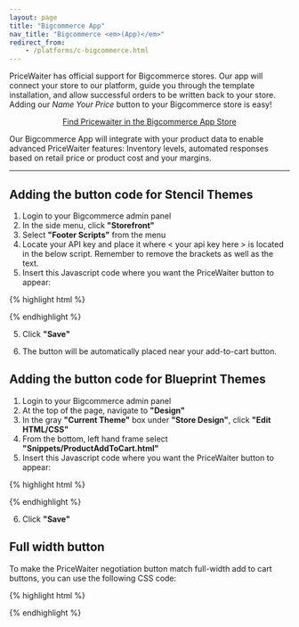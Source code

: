 ```yaml
---
layout: page
title: "Bigcommerce App"
nav_title: "Bigcommerce <em>(App)</em>"
redirect_from:
    - /platforms/c-bigcommerce.html
---
```


PriceWaiter has official support for Bigcommerce stores. Our app will connect your store to our platform, guide you through the template installation, and allow successful orders to be written back to your store. Adding our <em>Name Your Price</em> button to your Bigcommerce store is easy!

<center>
    <a class="btn btn-primary btn-outline btn-lg" href="https://www.bigcommerce.com/apps/name-your-price-pricewaiter/" target="_blank">Find Pricewaiter in the Bigcommerce App Store</a>
</center>

Our Bigcommerce App will integrate with your product data to enable advanced PriceWaiter features: Inventory levels, automated responses based on retail price or product cost and your margins.

* * *

## Adding the button code for Stencil Themes

1. Login to your Bigcommerce admin panel
2. In the side menu, click __"Storefront"__
3. Select __"Footer Scripts"__ from the menu
4. Locate your API key and place it where < your api key here > is located in the below script. Remember to remove the brackets as well as the text.
4. Insert this Javascript code where you want the PriceWaiter button to appear:

{% highlight html %}
<!-- Begin PriceWaiter Widget Button -->
<script src="https://widget.pricewaiter.com/script/<your api key here>.js" async></script>
<!-- End PriceWaiter Widget Button -->
{% endhighlight %}

<ol start="5">
    <li>Click <strong>"Save"</strong></li>
</ol>
<ol start="6">
    <li>The button will be automatically placed near your add-to-cart button.</li>
</ol>


## Adding the button code for Blueprint Themes

1. Login to your Bigcommerce admin panel
2. At the top of the page, navigate to __"Design"__
3. In the gray __"Current Theme"__ box under __"Store Design"__, click __"Edit HTML/CSS"__
4. From the bottom, left hand frame select __"Snippets/ProductAddToCart.html"__
5. Insert this Javascript code where you want the PriceWaiter button to appear:

{% highlight html %}
<!-- Begin PriceWaiter Widget Button -->
<div>
    <span id="pricewaiter"></span>
</div>
<script src="https://widget.pricewaiter.com/script/<your api key here>.js" async></script>
<!-- End PriceWaiter Widget Button -->
{% endhighlight %}

<ol start="6">
    <li>Click <strong>"Save"</strong></li>
</ol>


## Full width button

To make the PriceWaiter negotiation button match full-width add to cart buttons, you can use the following CSS code:

{% highlight html %}
<!-- Begin PriceWaiter Widget Button -->
<style>
.pricewaiter--wrap iframe {
  width: 100% !important;
}
</style>

<div class="pricewaiter--wrap">
    <span id="pricewaiter"></span>
</div>
<script src="https://widget.pricewaiter.com/script/<your api key here>.js" async></script>
<!-- End PriceWaiter Widget Button -->
{% endhighlight %}
